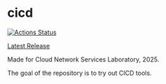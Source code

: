 # cicd
[![Actions Status](https://github.com/szaboegon/cicd/workflows/Test,%20build%20and%20release/badge.svg)](https://github.com/szaboegon/cicd/actions)

[Latest Release](https://github.com/szaboegon/cicd/releases/tag/latest)

Made for Cloud Network Services Laboratory, 2025.

The goal of the repository is to try out CICD tools.